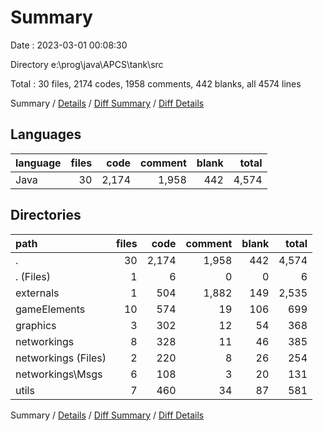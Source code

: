 # Summary

Date : 2023-03-01 00:08:30

Directory e:\\prog\\java\\APCS\\tank\\src

Total : 30 files,  2174 codes, 1958 comments, 442 blanks, all 4574 lines

Summary / [Details](details.md) / [Diff Summary](diff.md) / [Diff Details](diff-details.md)

## Languages
| language | files | code | comment | blank | total |
| :--- | ---: | ---: | ---: | ---: | ---: |
| Java | 30 | 2,174 | 1,958 | 442 | 4,574 |

## Directories
| path | files | code | comment | blank | total |
| :--- | ---: | ---: | ---: | ---: | ---: |
| . | 30 | 2,174 | 1,958 | 442 | 4,574 |
| . (Files) | 1 | 6 | 0 | 0 | 6 |
| externals | 1 | 504 | 1,882 | 149 | 2,535 |
| gameElements | 10 | 574 | 19 | 106 | 699 |
| graphics | 3 | 302 | 12 | 54 | 368 |
| networkings | 8 | 328 | 11 | 46 | 385 |
| networkings (Files) | 2 | 220 | 8 | 26 | 254 |
| networkings\\Msgs | 6 | 108 | 3 | 20 | 131 |
| utils | 7 | 460 | 34 | 87 | 581 |

Summary / [Details](details.md) / [Diff Summary](diff.md) / [Diff Details](diff-details.md)